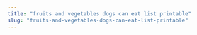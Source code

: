 ```yaml
---
title: "fruits and vegetables dogs can eat list printable"
slug: "fruits-and-vegetables-dogs-can-eat-list-printable"
---
```


